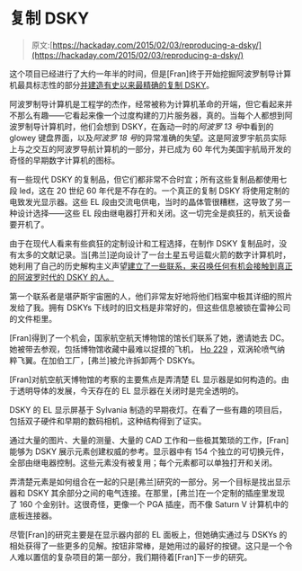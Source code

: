# 复制 DSKY

> 原文:[https://hackaday.com/2015/02/03/reproducing-a-dsky/](https://hackaday.com/2015/02/03/reproducing-a-dsky/)

这个项目已经进行了大约一年半的时间，但是[Fran]终于开始挖掘阿波罗制导计算机最具标志性的部分[并建造有史以来最精确的复制 DSKY](https://www.youtube.com/watch?v=UjcfepTdvZI)。

阿波罗制导计算机是工程学的杰作，经常被称为计算机革命的开端，但它看起来并不那么有趣——它看起来像一个过度构建的刀片服务器，真的。当每个人都想到阿波罗制导计算机时，他们会想到 DSKY，在轰动一时的*阿波罗 13 号*中看到的 glowey 键盘界面，以及*阿波罗 18 号*的异常准确的失望。这是阿波罗宇航员实际上与之交互的阿波罗导航计算机的一部分，并已成为 60 年代为美国宇航局开发的奇怪的早期数字计算机的图标。

有一些现代 DSKY 的复制品，但它们都非常不合时宜；所有这些复制品都使用七段 led，这在 20 世纪 60 年代是不存在的。一个真正的复制 DSKY 将使用定制的电致发光显示器。这些 EL 段由交流电供电，当时的晶体管很糟糕，这导致了另一种设计选择——这些 EL 段由继电器打开和关闭。这一切完全是疯狂的，航天设备要开机了。

由于在现代人看来有些疯狂的定制设计和工程选择，在制作 DSKY 复制品时，没有太多的文献记录。当[弗兰]逆向设计了一台土星五号运载火箭的数字计算机时，她利用了自己的历史解构主义声望[建立了一些联系，来召唤任何有机会接触到真正的阿波罗时代的 DSKY 的人。](http://hackaday.com/2013/11/01/deconstructing-apollo-flight-hardware/)

第一个联系者是堪萨斯宇宙圈的人，他们非常友好地将他们档案中极其详细的照片发给了我。拥有 DSKYs 下线时的旧文档是非常好的，但这些信息被锁在雷神公司的文件柜里。

[Fran]得到了一个机会，国家航空航天博物馆的馆长们联系了她，邀请她去 DC。她被带去参观，包括博物馆收藏中最难以捉摸的飞机， [Ho 229](http://en.wikipedia.org/wiki/Horten_Ho_229) ，双涡轮喷气纳粹飞翼。在加伯工厂，[弗兰]被允许拆卸两个 DSKYs。

[Fran]对航空航天博物馆的考察的主要焦点是弄清楚 EL 显示器是如何构造的。由于透明导体的发展，今天存在的 EL 显示器在关闭时是完全透明的。

DSKY 的 EL 显示屏基于 Sylvania 制造的早期夜灯。在看了一些有趣的项目后，包括双子硬件和早期的数码相机，这种结构得到了证实。

通过大量的图片、大量的测量、大量的 CAD 工作和一些极其繁琐的工作，[Fran]能够为 DSKY 展示元素创建权威的参考。显示器中有 154 个独立的可切换元件，全部由继电器控制。这些元素没有被复用；每个元素都可以单独打开和关闭。

弄清楚元素是如何组合在一起的只是[弗兰]研究的一部分。另一个目标是找出显示器和 DSKY 其余部分之间的电气连接。在那里，[弗兰]在一个定制的插座里发现了 160 个金别针。这很奇怪，更像一个 PGA 插座，而不像 Saturn V 计算机中的底板连接器。

尽管[Fran]的研究主要是在显示器内部的 EL 面板上，但她确实通过与 DSKYs 的相处获得了一些更多的见解。按钮非常棒，是她用过的最好的按键。这只是一个令人难以置信的复杂项目的第一部分，我们期待着[Fran]下一步的研究。